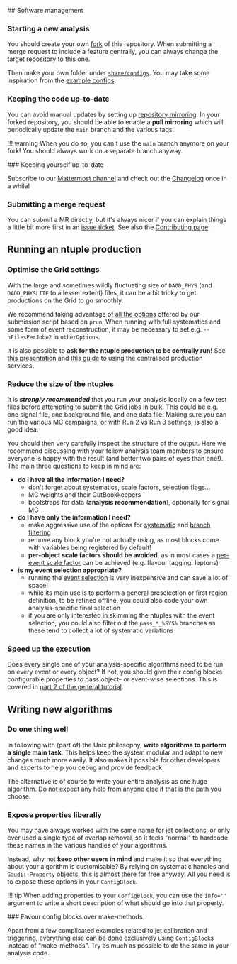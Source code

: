 ## Software management

### Starting a new analysis

You should create your own [fork](https://docs.gitlab.com/ee/user/project/repository/forking_workflow.html) of this repository.
When submitting a merge request to include a feature centrally, you can always change the target repository to this one.

Then make your own folder under [`share/configs`](https://gitlab.cern.ch/atlasphys-top/reco/TopCPToolkit/-/blob/main/source/TopCPToolkit/share/configs/).
You may take some inspiration from the [example configs](../starting/analysis.md#example-yaml-configs).

### Keeping the code up-to-date

You can avoid manual updates by setting up [repository mirroring](https://docs.gitlab.com/ee/user/project/repository/mirror/).
In your forked repository, you should be able to enable a **pull mirroring** which will periodically update the `main` branch and the various tags.

!!! warning
    When you do so, you can't use the `main` branch anymore on your fork!
    You should always work on a separate branch anyway.

### Keeping yourself up-to-date

Subscribe to our [Mattermost channel](../index.md#get-in-touch) and check out the [Changelog](../changelog/index.md) once in a while!

### Submitting a merge request

You can submit a MR directly, but it's always nicer if you can explain things a little bit more first in an [issue ticket](https://gitlab.cern.ch/atlasphys-top/reco/TopCPToolkit/-/issues).
See also the [Contributing page](../contributing/index.md).

## Running an ntuple production

### Optimise the Grid settings

With the large and sometimes wildly fluctuating size of `DAOD_PHYS` (and `DAOD_PHYSLITE` to a lesser extent) files, it can be a bit tricky to get productions on the Grid to go smoothly.

We recommend taking advantage of [all the options](../starting/running_grid.md#configuring-the-grid-submission-script) offered by our submission script based on `prun`.
When running with full systematics and some form of event reconstruction, it may be necessary to set e.g. `--nFilesPerJob=2` in `otherOptions`.

It is also possible to **ask for the ntuple production to be centrally run!**
See [this presentation](https://indico.cern.ch/event/1328739/#1-centralized-n-tuple-producti) and [this guide](https://atlassoftwaredocs.web.cern.ch/guides/ntuples_production/) to using the centralised production services.

### Reduce the size of the ntuples

It is _**strongly recommended**_ that you run your analysis locally on a few test files before attempting to submit the Grid jobs in bulk.
This could be e.g. one signal file, one background file, and one data file.
Making sure you can run the various MC campaigns, or with Run 2 vs Run 3 settings, is also a good idea.

You should then very carefully inspect the structure of the output.
Here we recommend discussing with your fellow analysis team members to ensure everyone is happy with the result (and better two pairs of eyes than one!).
The main three questions to keep in mind are:

- **do I have all the information I need?**
    - don't forget about systematics, scale factors, selection flags...
    - MC weights and their CutBookkeepers
    - bootstraps for data (**analysis recommendation**), optionally for signal MC
- **do I have only the information I need?**
    - make aggressive use of the options for [systematic](../starting/running_local.md#filtering-systematics) and [branch filtering](../starting/running_local.md#filtering-output-branches)
    - remove any block you're not actually using, as most blocks come with variables being registered by default!
    - **per-object scale factors should be avoided**, as in most cases a [per-event scale factor](../settings/scalefactors.md) can be achieved (e.g. flavour tagging, leptons)
- **is my event selection appropriate?**
    - running the [event selection](../settings/eventselection.md) is very inexpensive and can save a lot of space!
    - while its main use is to perform a general preselection or first region definition, to be refined offline, you could also code your own analysis-specific final selection
    - if you are only interested in skimming the ntuples with the event selection, you could also filter out the `pass_*_%SYS%` branches as these tend to collect a lot of systematic variations

### Speed up the execution

Does every single one of your analysis-specific algorithms need to be run on every event or every object?
If not, you should give their config blocks configurable properties to pass object- or event-wise selections.
This is covered in [part 2 of the general tutorial](../tutorials/write_algorithm.md#coding-the-physics).

## Writing new algorithms

### Do one thing well

In following with (part of) the Unix philosophy, **write algorithms to perform a single main task**.
This helps keep the system modular and adapt to new changes much more easily.
It also makes it possible for other developers and experts to help you debug and provide feedback.

The alternative is of course to write your entire analysis as one huge algorithm.
Do not expect any help from anyone else if that is the path you choose.

### Expose properties liberally

You may have always worked with the same name for jet collections, or only ever used a single type of overlap removal, so it feels "normal" to hardcode these names in the various handles of your algorithms.

Instead, why not **keep other users in mind** and make it so that everything about your algorithm is customisable?
By relying on systematic handles and `Gaudi::Property` objects, this is almost there for free anyway!
All you need is to expose these options in your `ConfigBlock`.

!!! tip
    When adding properties to your `ConfigBlock`, you can use the `info=''` argument to write a short description of what should go into that property.

### Favour config blocks over make-methods

Apart from a few complicated examples related to jet calibration and triggering, everything else can be done exclusively using `ConfigBlock`s instead of "make-methods".
Try as much as possible to do the same in your analysis code.